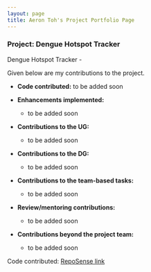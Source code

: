 ```yaml
---
layout: page
title: Aeron Toh's Project Portfolio Page
---
```


### Project: Dengue Hotspot Tracker

Dengue Hotspot Tracker -

Given below are my contributions to the project.

* **Code contributed:** to be added soon


* **Enhancements implemented:**
    * to be added soon


* **Contributions to the UG:**
    * to be added soon


* **Contributions to the DG:**
    * to be added soon


* **Contributions to the team-based tasks:**
    * to be added soon


* **Review/mentoring contributions:**
    * to be added soon


* **Contributions beyond the project team:**
    * to be added soon

Code contributed: [RepoSense link](https://nus-cs2103-ay2223s2.github.io/tp-dashboard/?search=tohtoroo)